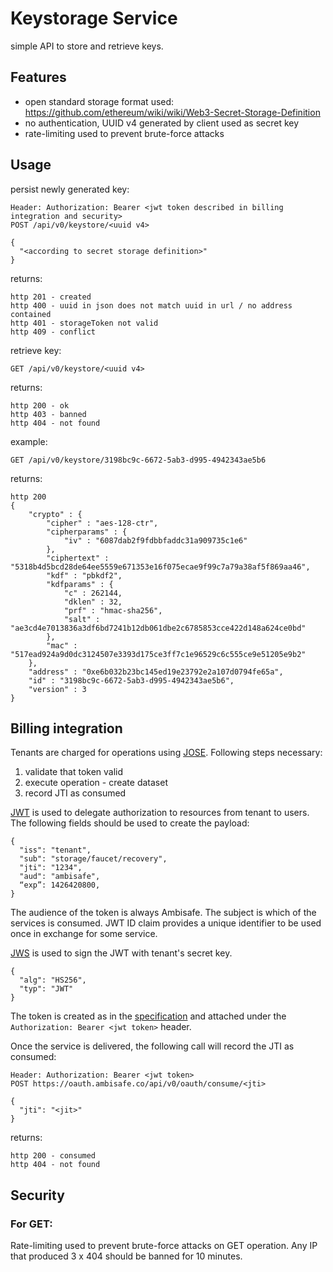 # Keystorage Service

simple API to store and retrieve keys.

## Features

- open standard storage format used: https://github.com/ethereum/wiki/wiki/Web3-Secret-Storage-Definition
- no authentication, UUID v4 generated by client used as secret key
- rate-limiting used to prevent brute-force attacks

## Usage

persist newly generated key:
```
Header: Authorization: Bearer <jwt token described in billing integration and security>
POST /api/v0/keystore/<uuid v4>

{
  "<according to secret storage definition>"
}
```
returns:
```
http 201 - created
http 400 - uuid in json does not match uuid in url / no address contained
http 401 - storageToken not valid
http 409 - conflict
```

retrieve key:
```
GET /api/v0/keystore/<uuid v4>
```
returns:
```
http 200 - ok
http 403 - banned
http 404 - not found
```

example:
```
GET /api/v0/keystore/3198bc9c-6672-5ab3-d995-4942343ae5b6
```
returns:
```
http 200
{
    "crypto" : {
        "cipher" : "aes-128-ctr",
        "cipherparams" : {
            "iv" : "6087dab2f9fdbbfaddc31a909735c1e6"
        },
        "ciphertext" : "5318b4d5bcd28de64ee5559e671353e16f075ecae9f99c7a79a38af5f869aa46",
        "kdf" : "pbkdf2",
        "kdfparams" : {
            "c" : 262144,
            "dklen" : 32,
            "prf" : "hmac-sha256",
            "salt" : "ae3cd4e7013836a3df6bd7241b12db061dbe2c6785853cce422d148a624ce0bd"
        },
        "mac" : "517ead924a9d0dc3124507e3393d175ce3ff7c1e96529c6c555ce9e51205e9b2"
    },
    "address" : "0xe6b032b23bc145ed19e23792e2a107d0794fe65a",
    "id" : "3198bc9c-6672-5ab3-d995-4942343ae5b6",
    "version" : 3
}
```

## Billing integration

Tenants are charged for operations using [JOSE](https://datatracker.ietf.org/wg/jose/charter/). Following steps necessary:

1. validate that token valid
2. execute operation - create dataset
3. record JTI as consumed

[JWT](https://tools.ietf.org/html/draft-ietf-oauth-json-web-token-32) is used to delegate authorization to resources from tenant to users. The following fields should be used to create the payload:

```
{
  "iss": "tenant",
  "sub": "storage/faucet/recovery",
  "jti": "1234",
  "aud": "ambisafe",
  “exp”: 1426420800,
}
```
The audience of the token is always Ambisafe. The subject is which of the services is consumed. JWT ID claim provides a unique identifier to be used once in exchange for some service.

[JWS](https://tools.ietf.org/html/draft-ietf-jose-json-web-signature-41) is used to sign the JWT with tenant's secret key.

```
{
  "alg": "HS256",
  "typ": "JWT"
}
```
The token is created as in the [specification](https://jwt.io) and attached under the `Authorization: Bearer <jwt token>` header.

Once the service is delivered, the following call will record the JTI as consumed:

```
Header: Authorization: Bearer <jwt token>
POST https://oauth.ambisafe.co/api/v0/oauth/consume/<jti>

{
  "jti": "<jit>"
}
```
returns:
```
http 200 - consumed
http 404 - not found
```


## Security 


### For GET:

Rate-limiting used to prevent brute-force attacks on GET operation. Any IP that produced 3 x 404 should be banned for 10 minutes.
